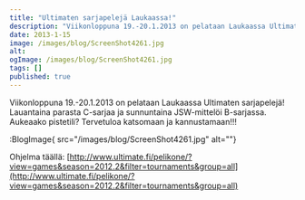 ```yaml
---
title: "Ultimaten sarjapelejä Laukaassa!"
description: "Viikonloppuna 19.-20.1.2013 on pelataan Laukaassa Ultimaten sarjapelejä! Lauantaina parasta C-sarjaa ja sunnuntaina JSW-mittelöi B-sarjassa. Aukeaako pistetili? Tervetuloa katsomaan ja kannustamaan!!! Ohjelma täällä: http://www.ultimate.fi/pelikone/?view=games&season=2012.2&filter=tournaments&group=all"
date: 2013-1-15
image: /images/blog/ScreenShot4261.jpg
alt:
ogImage: /images/blog/ScreenShot4261.jpg
tags: []
published: true
---
```

Viikonloppuna 19.-20.1.2013 on pelataan Laukaassa Ultimaten sarjapelejä! Lauantaina parasta C-sarjaa ja sunnuntaina JSW-mittelöi B-sarjassa. Aukeaako pistetili? Tervetuloa katsomaan ja kannustamaan!!!

:BlogImage{ src="/images/blog/ScreenShot4261.jpg" alt=""}

Ohjelma täällä: [http://www.ultimate.fi/pelikone/?view=games&season=2012.2&filter=tournaments&group=all](http://www.ultimate.fi/pelikone/?view=games&season=2012.2&filter=tournaments&group=all)
